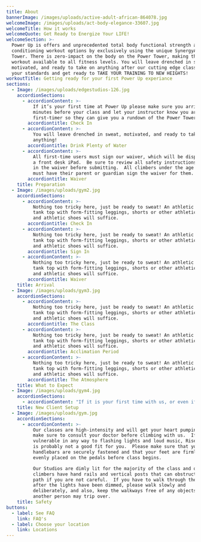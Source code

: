 ```yaml
---
title: About
bannerImage: /images/uploads/active-adult-african-864078.jpg
welcomeImage: /images/uploads/act-body-elegance-33607.jpg
welcomeTitle: How it works
welcomeQuote: Get Ready to Energize Your LIFE!
welcomeSection: >-
  Power Up is offers and unprecedented total body functional strength and
  conditioning workout options by exclusively using the unique SynergyAIR Power
  Tower. There is zero-impact on the body on the Power Tower, making the PowerUP
  workout available to all fitness levels. You will leave drenched in sweat,
  motivated, and ready to take on anything after our cutting edge classes. Raise
  your standards and get ready to TAKE YOUR TRAINING TO NEW HEIGHTS!
workoutTitle: Getting ready for your first Power Up experiance
sections:
  - Image: /images/uploads/edgestudios-126.jpg
    accordionSections:
      - accordionContent: >-
          If it’s your first time at Power Up please make sure you arrive 5-10
          minutes before your class and let your instructor know you are a
          first-timer so they can give you a rundown of the Power Tower.
        accordiontitle: Check In
      - accordionContent: >-
          You will leave drenched in sweat, motivated, and ready to take on
          anything!
        accordiontitle: Drink Plenty of Water
      - accordionContent: >-
          All first-time users must sign our waiver, which will be displayed on
          a front desk iPad.  Be sure to review all safety instructions outlined
          in the waiver before submitting.  All climbers under the age of 18
          must have their parent or guardian sign the waiver for them.
        accordiontitle: Waiver
    title: Preparation
  - Image: /images/uploads/gym2.jpg
    accordionSections:
      - accordionContent: >-
          Nothing too tricky here, just be ready to sweat! An athletic shirt or
          tank top with form-fitting leggings, shorts or other athletic bottom
          and athletic shoes will suffice.
        accordiontitle: Check In
      - accordionContent: >-
          Nothing too tricky here, just be ready to sweat! An athletic shirt or
          tank top with form-fitting leggings, shorts or other athletic bottom
          and athletic shoes will suffice.
        accordiontitle: Sign In
      - accordionContent: >-
          Nothing too tricky here, just be ready to sweat! An athletic shirt or
          tank top with form-fitting leggings, shorts or other athletic bottom
          and athletic shoes will suffice.
        accordiontitle: Waiver
    title: Arrival
  - Image: /images/uploads/gym3.jpg
    accordionSections:
      - accordionContent: >-
          Nothing too tricky here, just be ready to sweat! An athletic shirt or
          tank top with form-fitting leggings, shorts or other athletic bottom
          and athletic shoes will suffice.
        accordiontitle: The Class
      - accordionContent: >-
          Nothing too tricky here, just be ready to sweat! An athletic shirt or
          tank top with form-fitting leggings, shorts or other athletic bottom
          and athletic shoes will suffice.
        accordiontitle: Acclimation Period
      - accordionContent: >-
          Nothing too tricky here, just be ready to sweat! An athletic shirt or
          tank top with form-fitting leggings, shorts or other athletic bottom
          and athletic shoes will suffice.
        accordiontitle: The Atmosphere
    title: What to Expect
  - Image: /images/uploads/gym4.jpg
    accordionSections:
      - accordionContent: "If it is your first time with us, or even if it’s not, a front desk employee will gladly assist you in setting up your climber.\n      Here are some of the set-up highlight\n      • \tFoot straps should have a finger or two worth of slack so they do not restrict blood flow\n      • \tHandlebars should be at shoulder height or below\n      • \tWhile climbing, the torso and shins should be parallel with the vertical post\n      • \tNever hold onto the vertical post\n      • \tIf you feel lightheaded or dizzy, immediately grab the foam handrails, step off the climber, and alert a staff member to receive medical attention"
    title: New Client Setup
  - Image: /images/uploads/gym.jpg
    accordionSections:
      - accordionContent: >-
          Our classes are high-intensity and will get your heart pumping, so
          make sure to consult your doctor before climbing with us.  If you are
          vulnerable in any way to flashing lights and loud music, Rise Nation
          is probably not a good fit for you.  Please make sure that your
          handlebars are securely fastened and that your feet are firmly and
          evenly placed on the pedals before class begins.

          Our Studios are dimly lit for the majority of the class and our
          climbers have hand rails and vertical posts that can obstruct your
          path if you are not careful.  If you have to walk through the room
          after the lights have been dimmed, please walk slowly and
          deliberately, and also, keep the walkways free of any objects that
          another person may trip over.
    title: Safety
buttons:
  - label: See FAQ
    link: FAQ's
  - label: Choose your location
    link: Locations
---
```


